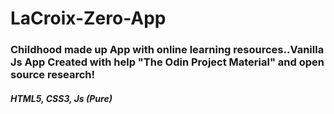 # LaCroix-Zero-App

### Childhood made up App with online learning resources..Vanilla Js App Created with help "The Odin Project Material" and open source research!

##### HTML5, CSS3, Js (Pure)

